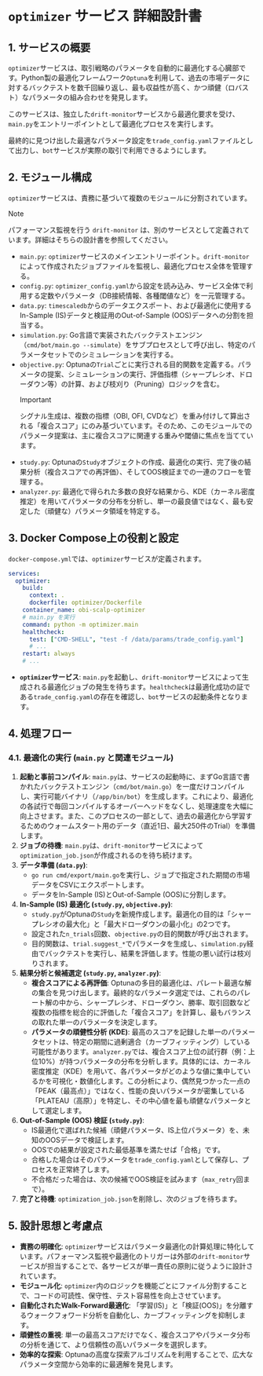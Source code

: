 # `optimizer` サービス 詳細設計書

## 1. サービスの概要

`optimizer`サービスは、取引戦略のパラメータを自動的に最適化する心臓部です。Python製の最適化フレームワーク`Optuna`を利用して、過去の市場データに対するバックテストを数千回繰り返し、最も収益性が高く、かつ頑健（ロバスト）なパラメータの組み合わせを発見します。

このサービスは、独立した`drift-monitor`サービスから最適化要求を受け、`main.py`をエントリーポイントとして最適化プロセスを実行します。

最終的に見つけ出した最適なパラメータ設定を`trade_config.yaml`ファイルとして出力し、`bot`サービスが実際の取引で利用できるようにします。

## 2. モジュール構成

`optimizer`サービスは、責務に基づいて複数のモジュールに分割されています。

> [!NOTE]
> パフォーマンス監視を行う `drift-monitor` は、別のサービスとして定義されています。詳細はそちらの設計書を参照してください。

- `main.py`: `optimizer`サービスのメインエントリーポイント。`drift-monitor`によって作成されたジョブファイルを監視し、最適化プロセス全体を管理する。
- `config.py`: `optimizer_config.yaml`から設定を読み込み、サービス全体で利用する定数やパラメータ（DB接続情報、各種閾値など）を一元管理する。
- `data.py`: `timescaledb`からのデータエクスポート、および最適化に使用するIn-Sample (IS)データと検証用のOut-of-Sample (OOS)データへの分割を担当する。
- `simulation.py`: Go言語で実装されたバックテストエンジン（`cmd/bot/main.go --simulate`）をサブプロセスとして呼び出し、特定のパラメータセットでのシミュレーションを実行する。
- `objective.py`: Optunaの`Trial`ごとに実行される目的関数を定義する。パラメータの提案、シミュレーションの実行、評価指標（シャープレシオ、ドローダウン等）の計算、および枝刈り（Pruning）ロジックを含む。
  > [!IMPORTANT]
  > シグナル生成は、複数の指標（OBI, OFI, CVDなど）を重み付けして算出される「複合スコア」にのみ基づいています。そのため、このモジュールでのパラメータ提案は、主に複合スコアに関連する重みや閾値に焦点を当てています。
- `study.py`: Optunaの`Study`オブジェクトの作成、最適化の実行、完了後の結果分析（複合スコアでの再評価）、そしてOOS検証までの一連のフローを管理する。
- `analyzer.py`: 最適化で得られた多数の良好な結果から、KDE（カーネル密度推定）を用いてパラメータの分布を分析し、単一の最良値ではなく、最も安定した（頑健な）パラメータ領域を特定する。

## 3. Docker Compose上の役割と設定

`docker-compose.yml`では、`optimizer`サービスが定義されます。

```yaml
services:
  optimizer:
    build:
      context: .
      dockerfile: optimizer/Dockerfile
    container_name: obi-scalp-optimizer
    # main.py を実行
    command: python -m optimizer.main
    healthcheck:
      test: ["CMD-SHELL", "test -f /data/params/trade_config.yaml"]
      # ...
    restart: always
    # ...
```

-   **`optimizer`サービス**: `main.py`を起動し、`drift-monitor`サービスによって生成される最適化ジョブの発生を待ちます。`healthcheck`は最適化成功の証である`trade_config.yaml`の存在を確認し、`bot`サービスの起動条件となります。

## 4. 処理フロー

### 4.1. 最適化の実行 (`main.py` と関連モジュール)

1.  **起動と事前コンパイル**: `main.py`は、サービスの起動時に、まずGo言語で書かれたバックテストエンジン（`cmd/bot/main.go`）を一度だけコンパイルし、実行可能バイナリ（`/app/bin/bot`）を生成します。これにより、最適化の各試行で毎回コンパイルするオーバーヘッドをなくし、処理速度を大幅に向上させます。また、このプロセスの一部として、過去の最適化から学習するためのウォームスタート用のデータ（直近1日、最大250件のTrial）を準備します。
2.  **ジョブの待機**: `main.py`は、`drift-monitor`サービスによって`optimization_job.json`が作成されるのを待ち続けます。
3.  **データ準備 (`data.py`)**:
    -   `go run cmd/export/main.go`を実行し、ジョブで指定された期間の市場データをCSVにエクスポートします。
    -   データをIn-Sample (IS)とOut-of-Sample (OOS)に分割します。
4.  **In-Sample (IS) 最適化 (`study.py`, `objective.py`)**:
    -   `study.py`がOptunaの`Study`を新規作成します。最適化の目的は「シャープレシオの最大化」と「最大ドローダウンの最小化」の2つです。
    -   設定された`n_trials`回数、`objective.py`の目的関数が呼び出されます。
    -   目的関数は、`trial.suggest_*`でパラメータを生成し、`simulation.py`経由でバックテストを実行し、結果を評価します。性能の悪い試行は枝刈りされます。
5.  **結果分析と候補選定 (`study.py`, `analyzer.py`)**:
    -   **複合スコアによる再評価**: Optunaの多目的最適化は、パレート最適な解の集合を見つけ出します。最終的なパラメータ選定では、これらのパレート解の中から、シャープレシオ、ドローダウン、勝率、取引回数など複数の指標を総合的に評価した「複合スコア」を計算し、最もバランスの取れた単一のパラメータを決定します。
    -   **パラメータの頑健性分析 (KDE)**: 最高のスコアを記録した単一のパラメータセットは、特定の期間に過剰適合（カーブフィッティング）している可能性があります。`analyzer.py`では、複合スコア上位の試行群（例：上位10%）が持つパラメータの分布を分析します。具体的には、カーネル密度推定（KDE）を用いて、各パラメータがどのような値に集中しているかを可視化・数値化します。この分析により、偶然見つかった一点の「PEAK（最高点）」ではなく、性能の良いパラメータが密集している「PLATEAU（高原）」を特定し、その中心値を最も頑健なパラメータとして選定します。
5.  **Out-of-Sample (OOS) 検証 (`study.py`)**:
    -   IS最適化で選ばれた候補（頑健パラメータ、IS上位パラメータ）を、未知のOOSデータで検証します。
    -   OOSでの結果が設定された最低基準を満たせば「合格」です。
    -   合格した場合はそのパラメータを`trade_config.yaml`として保存し、プロセスを正常終了します。
    -   不合格だった場合は、次の候補でOOS検証を試みます（`max_retry`回まで）。
6.  **完了と待機**: `optimization_job.json`を削除し、次のジョブを待ちます。

## 5. 設計思想と考慮点

-   **責務の明確化**: `optimizer`サービスはパラメータ最適化の計算処理に特化しています。パフォーマンス監視や最適化のトリガーは外部の`drift-monitor`サービスが担当することで、各サービスが単一責任の原則に従うように設計されています。
-   **モジュール化**: `optimizer`内のロジックを機能ごとにファイル分割することで、コードの可読性、保守性、テスト容易性を向上させています。
-   **自動化されたWalk-Forward最適化**: 「学習(IS)」と「検証(OOS)」を分離するウォークフォワード分析を自動化し、カーブフィッティングを抑制します。
-   **頑健性の重視**: 単一の最高スコアだけでなく、複合スコアやパラメータ分布の分析を通じて、より信頼性の高いパラメータを選択します。
-   **効率的な探索**: Optunaの高度な探索アルゴリズムを利用することで、広大なパラメータ空間から効率的に最適解を発見します。
